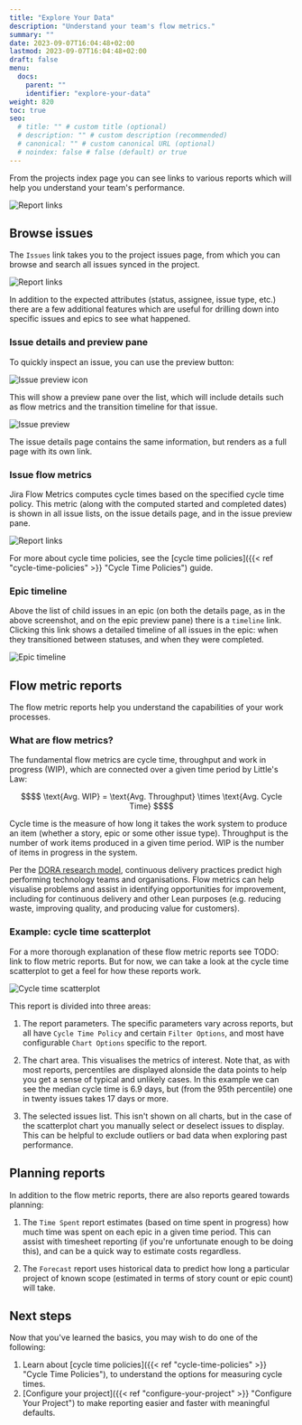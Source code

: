 ```yaml
---
title: "Explore Your Data"
description: "Understand your team's flow metrics."
summary: ""
date: 2023-09-07T16:04:48+02:00
lastmod: 2023-09-07T16:04:48+02:00
draft: false
menu:
  docs:
    parent: ""
    identifier: "explore-your-data"
weight: 820
toc: true
seo:
  # title: "" # custom title (optional)
  # description: "" # custom description (recommended)
  # canonical: "" # custom canonical URL (optional)
  # noindex: false # false (default) or true
---
```


From the projects index page you can see links to various reports which will help you understand your team's performance.

![Report links](report-links.png)

## Browse issues

The `Issues` link takes you to the project issues page, from which you can browse and search all issues synced in the project.

![Report links](epic-list.png)

In addition to the expected attributes (status, assignee, issue type, etc.) there are a few additional features which are useful for drilling down into specific issues and epics to see what happened.

### Issue details and preview pane

To quickly inspect an issue, you can use the preview button:

![Issue preview icon](issue-preview-icon.png)

This will show a preview pane over the list, which will include details such as flow metrics and the transition timeline for that issue.

![Issue preview](issue-preview.png)

The issue details page contains the same information, but renders as a full page with its own link.

### Issue flow metrics

Jira Flow Metrics computes cycle times based on the specified cycle time policy. This metric (along with the computed started and completed dates) is shown in all issue lists, on the issue details page, and in the issue preview pane.

![Report links](view-epic.png)

For more about cycle time policies, see the [cycle time policies]({{< ref "cycle-time-policies" >}} "Cycle Time Policies") guide.

### Epic timeline

Above the list of child issues in an epic (on both the details page, as in the above screenshot, and on the epic preview pane) there is a `timeline` link. Clicking this link shows a detailed timeline of all issues in the epic: when they transitioned between statuses, and when they were completed.

![Epic timeline](epic-timeline.png)

## Flow metric reports

The flow metric reports help you understand the capabilities of your work processes.

### What are flow metrics?

The fundamental flow metrics are cycle time, throughput and work in progress (WIP), which are connected over a given time period by Little's Law:

```math {.text-center}
$$
\text{Avg. WIP} = \text{Avg. Throughput} \times \text{Avg. Cycle Time}
$$
```

Cycle time is the measure of how long it takes the work system to produce an item (whether a story, epic or some other issue type). Throughput is the number of work items produced in a given time period. WIP is the number of items in progress in the system.

Per the [DORA research model](https://dora.dev/research/), continuous delivery practices predict high performing technology teams and organisations. Flow metrics can help visualise problems and assist in identifying opportunities for improvement, including for continuous delivery and other Lean purposes (e.g. reducing waste, improving quality, and producing value for customers).

### Example: cycle time scatterplot

For a more thorough explanation of these flow metric reports see TODO: link to flow metric reports. But for now, we can take a look at the cycle time scatterplot to get a feel for how these reports work.

![Cycle time scatterplot](scatterplot.png)

This report is divided into three areas:

1. The report parameters. The specific parameters vary across reports, but all have `Cycle Time Policy` and certain `Filter Options`, and most have configurable `Chart Options` specific to the report.

2. The chart area. This visualises the metrics of interest. Note that, as with most reports, percentiles are displayed alonside the data points to help you get a sense of typical and unlikely cases. In this example we can see the median cycle time is 6.9 days, but (from the 95th percentile) one in twenty issues takes 17 days or more.

3. The selected issues list. This isn't shown on all charts, but in the case of the scatterplot chart you manually select or deselect issues to display. This can be helpful to exclude outliers or bad data when exploring past performance.

## Planning reports

In addition to the flow metric reports, there are also reports geared towards planning:

1. The `Time Spent` report estimates (based on time spent in progress) how much time was spent on each epic in a given time period. This can assist with timesheet reporting (if you're unfortunate enough to be doing this), and can be a quick way to estimate costs regardless.

2. The `Forecast` report uses historical data to predict how long a particular project of known scope (estimated in terms of story count or epic count) will take.

## Next steps

Now that you've learned the basics, you may wish to do one of the following:

1. Learn about [cycle time policies]({{< ref "cycle-time-policies" >}} "Cycle Time Policies"), to understand the options for measuring cycle times.
2. [Configure your project]({{< ref "configure-your-project" >}} "Configure Your Project") to make reporting easier and faster with meaningful defaults.
